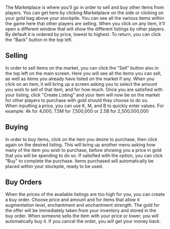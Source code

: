 The Marketplace is where you'll go in order to sell and buy other items from players. You can get here by clicking Marketplace on the side or clicking on your gold bag above your stockpile. You can see all the various items within the game here that other players are selling. When you click on any item, it'll open a different window that will show the different listings by other players. By default it is ordered by price, lowest to highest. To return, you can click the "Back" button in the top left.

## Selling
In order to sell items on the market, you can click the "Sell" button also in the top left on the main screen. Here you will see all the items you can sell, as well as items you already have listed on the market if any. When you click on an item, it will bring up a screen asking you to select the amount you wish to sell of that item, and for how much. Once you are satisfied with your listing, click "Create Listing" and your item will now be on the market for other players to purchase with gold should they choose to do so.
<br />
When inputting a price, you can use K, M, and B to quickly enter values. For example: 4k for 4,000, 7.5M for 7,500,000 or 2.5B for 2,500,000,000

## Buying
In order to buy items, click on the item you desire to purchase, then click again on the desired listing. This will bring up another menu asking how many of the item you wish to purchase, before showing you a price in gold that you will be spending to do so. If satisfied with the option, you can click "Buy" to complete the purchase. Items purchased will automatically be placed within your stockpile, ready to be used.

## Buy Orders
When the prices of the available listings are too high for you, you can create a buy order. Choose price and
amount and for items that allow it augmentation level, enchantment and enchantment strength. The gold for
the offer will be immediately taken from your inventory and stored in the buy order. When someone sells the
item with your price or lower, you will automatically buy it. If you cancel the order, you will get your
money back.
